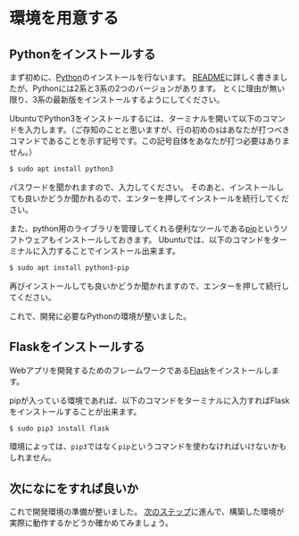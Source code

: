 環境を用意する
==============

## Pythonをインストールする
まず初めに、[Python](https://www.python.jp/)のインストールを行ないます。
[README](../README.md#Python)に詳しく書きましたが、Pythonには2系と3系の2つのバージョンがあります。
とくに理由が無い限り、3系の最新版をインストールするようにしてください。

UbuntuでPython3をインストールするには、ターミナルを開いて以下のコマンドを入力します。（ご存知のことと思いますが、行の初めの`$`はあなたが打つべきコマンドであることを示す記号です。この記号自体をあなたが打つ必要はありません。）
``` bash
$ sudo apt install python3
```
パスワードを聞かれますので、入力してください。
そのあと、インストールしても良いかどうか聞かれるので、エンターを押してインストールを続行してください。

また、python用のライブラリを管理してくれる便利なツールである[pip](https://pypi.python.org/pypi/pip)というソフトウェアもインストールしておきます。
Ubuntuでは、以下のコマンドをターミナルに入力することでインストール出来ます。
``` bash
$ sudo apt install python3-pip
```
再びインストールしても良いかどうか聞かれますので、エンターを押して続行してください。

これで、開発に必要なPythonの環境が整いました。

## Flaskをインストールする
Webアプリを開発するためのフレームワークである[Flask](http://flask.pocoo.org/)をインストールします。

pipが入っている環境であれば、以下のコマンドをターミナルに入力すればFlaskをインストールすることが出来ます。
``` bash
$ sudo pip3 install flask
```

環境によっては、`pip3`ではなく`pip`というコマンドを使わなければいけないかもしれません。

## 次になにをすれば良いか
これで開発環境の準備が整いました。
[次のステップ](../1_hello-world/)に進んで、構築した環境が実際に動作するかどうか確かめてみましょう。
